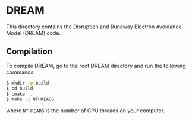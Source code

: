 # DREAM
This directory contains the Disruption and Runaway Electron Avoidance Model (DREAM) code.

## Compilation
To compile DREAM, go to the root DREAM directory and run the following commands:

```bash
$ mkdir -p build
$ cd build
$ cmake ..
$ make -j NTHREADS
```
where ``NTHREADS`` is the number of CPU threads on your computer.

